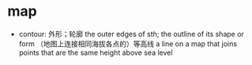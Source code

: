 # map

- contour: 外形；轮廓 the outer edges of sth; the outline of its shape or form （地图上连接相同海拔各点的）等高线 a line on a map that joins points that are the same height above sea level


